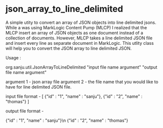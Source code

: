 # json_array_to_line_delimited

A simple utity to convert an array of JSON objects into line delimited jsons. While a was using MarkLogic Content Pump (MLCP) I realized that the MLCP insert an array of JSON objects as one document instead of a collection of documents. However, MLCP takes a line delimited JSON file and insert every line as separate document in MarkLogic. This utlity class will help you to convert the JSON array to line delimited JSON.

Usage : 

org.sanju.util.JsonArrayToLineDelimited "input file name argument" "output file name argument"

argument 1 - json array file
argument 2 - the file name that you would like to have for line delimited JSON file.

input file format - 
[
  {"id" : "1", "name" : "sanju"}, 
  {"id" : "2", "name" : "thomas"}
]
 
output file format - 

{"id" : "1", "name" : "sanju"}\n
{"id" : "2", "name" : "thomas"}
